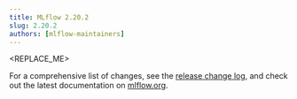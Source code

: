 ```yaml
---
title: MLflow 2.20.2
slug: 2.20.2
authors: [mlflow-maintainers]
---
```


<REPLACE_ME>

For a comprehensive list of changes, see the [release change log](https://github.com/mlflow/mlflow/releases/tag/v2.20.2), and check out the latest documentation on [mlflow.org](http://mlflow.org/).
